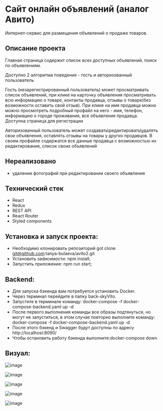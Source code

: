 # Сайт онлайн объявлений (аналог Авито)

Интернет-сервис для размещения объявлений о продаже товаров.

## Описание проекта

Главная страница содержит список всех доступных объявлений, поиск по объявлениям.

Доступно 2 алгоритма поведения - гость и авторизованный пользователь

Гость (незарегистрированный пользователь) может просматривать список объявлений, при клике на карточку объявления просматривать всю информацию о товаре, контакты продавца, отзывы о товаре(без возможности оставить свой отзыв).
При клике на имя продавца можно можно просмотреть подробный профайл на него - имя, телефон, информацию о городе проживания, все объявления продавца.
Доступна страница для регистрации

Авторизованный пользователь может создавать\редактировать\удалять свои объявления, оставлять отзывы на товары у других продавцов.
В своем профайле содержатся все данные продавца с возможностью их редактирования, список своих объявлений

## Нереализовано

-   удаление фотографий при редактировании своего объявления


## Технический стек

-   React
-   Redux
-   REST API
-   React Router
-   Styled components

## Установка и запуск проекта:

-   Необходимо клонировать репозиторий got clone git@github.com:tanya-bulaeva/avito2.git
-   Установить заdисимости: npm install;
-   Запустить приложение: npm run start;

## Backend:

-   Для запуска бэкенда вам потребуется установить Docker.
-   Через терминал перейдите в папку back-skyVito.
-   Запустите в терминале команду: docker-compose -f docker-compose-backend.yaml up -d
-   После первого выполнения команды все образы подтянуться, но могут не запуститься, в этом случае повторно выполните команду: docker-compose -f docker-compose-backend.yaml up -d
-   После этого бэкенд и Swagger будут доступны по адресу http://localhost:8090/
-   Чтобы остановить работу бэкенда выполните:docker-compose down

## Визуал:

![image](https://github.com/tanya-bulaeva/avito2/assets/131000104/6ab05ec7-ab7e-44c4-8769-5b32140f0828)

![image](https://github.com/tanya-bulaeva/avito2/assets/131000104/46072f96-d8c2-455a-85d9-570a51ad7450)

![image](https://github.com/tanya-bulaeva/avito2/assets/131000104/8a5f00c2-4302-4a19-acd7-9def917d91e2)

![image](https://github.com/tanya-bulaeva/avito2/assets/131000104/c102a210-8ef0-464b-b786-96b0e92b3cf4)

![image](https://github.com/tanya-bulaeva/avito2/assets/131000104/985e2cdc-527c-4c17-8042-8be08c4d6722)
